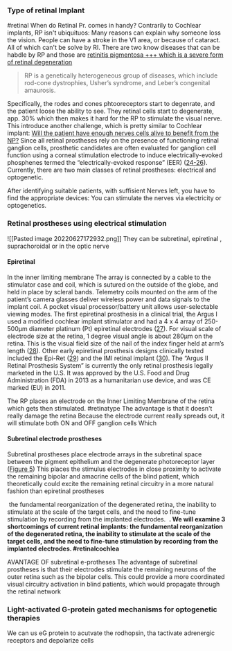 ### Type of retinal Implant

#retinal When do Retinal Pr. comes in handy? Contrarily to Cochlear implants, RP isn't ubiquituos: Many reasons can explain why someone loss the vision. People can have a stroke in the V1 area, or because of cataract. All of which can't be solve by RI. There are two know diseases that can be habdle by RP and those are  [retinitis pigmentosa +++ which is a severe form of retinal degeneration](https://www.ncbi.nlm.nih.gov/books/NBK493746/)
>RP is a genetically heterogeneous group of diseases, which include rod-cone dystrophies, Usher’s syndrome, and Leber’s congenital amaurosis.


Specifically, the rodes and cones phtooreceptors start to degenrate, and the patient loose the ability to see. They retinal cells start to degenerate, app. 30% which then  makes it hard for the RP to stimulate the visual nerve. This introduce another challenge, which is pretty similar to Cochlear implant: [Will the patient have enough nerves cells alive to benefit from the NP?](https://www.ncbi.nlm.nih.gov/books/NBK493746/)
	Since all retinal prostheses rely on the presence of functioning retinal ganglion cells, prosthetic candidates are often evaluated for ganglion cell function using a corneal stimulation electrode to induce electrically-evoked phosphenes termed the “electrically-evoked response” (EER) ([24-26](https://www.ncbi.nlm.nih.gov/books/NBK493746/#)). Currently, there are two main classes of retinal prostheses: electrical and optogenetic.

After identifying suitable patients, with suffisient Nerves left, you have to find the appropriate devices: You can stimulate the nerves via electricity or optogenetics. 

### Retinal prostheses using electrical stimulation
![[Pasted image 20220627172932.png]]
They can be  subretinal, epiretinal , suprachoroidal or in the optic nerve
#### Epiretinal 
In the inner limiting membrane
	The array is connected by a cable to the stimulator case and coil, which is sutured on the outside of the globe, and held in place by scleral bands. Telemetry coils mounted on the arm of the patient’s camera glasses deliver wireless power and data signals to the implant coil. A pocket visual processor/battery unit allows user-selectable viewing modes. The first epiretinal prosthesis in a clinical trial, the Argus I used a modified cochlear implant stimulator and had a 4 x 4 array of 250-500µm diameter platinum (Pt) epiretinal electrodes ([27](https://www.ncbi.nlm.nih.gov/books/NBK493746/#)). For visual scale of electrode size at the retina, 1 degree visual angle is about 280µm on the retina. This is the visual field size of the nail of the index finger held at arm’s length ([28](https://www.ncbi.nlm.nih.gov/books/NBK493746/#)). Other early epiretinal prosthesis designs clinically tested included the Epi-Ret ([29](https://www.ncbi.nlm.nih.gov/books/NBK493746/#)) and the IMI retinal implant ([30](https://www.ncbi.nlm.nih.gov/books/NBK493746/#)). The “Argus II Retinal Prosthesis System” is currently the only retinal prosthesis legally marketed in the U.S. It was approved by the U.S. Food and Drug Administration (FDA) in 2013 as a humanitarian use device, and was CE marked (EU) in 2011.

The RP places an electrode on the Inner Limiting Membrane of the retina which gets then stimulated.
#retinatype The advantage is that it doesn't really damage the retina
Because the electrode current really spreads out, it will stimulate both ON and OFF ganglion cells Which 
####  Subretinal electrode prostheses
Subretinal prostheses place electrode arrays in the subretinal space between the pigment epithelium and the degenerate photoreceptor layer ([Figure 5](https://www.ncbi.nlm.nih.gov/books/NBK493746/figure/RetinalProthesis.F5/?report=objectonly))
This places the stimulus electrodes in close proximity to activate the remaining bipolar and amacrine cells of the blind patient, which theoretically could excite the remaining retinal circuitry in a more natural fashion than epiretinal prostheses

 the fundamental reorganization of the degenerated retina, the inability to stimulate at the scale of the target cells, and the need to fine-tune stimulation by recording from the implanted electrodes.
 **. We will examine 3 shortcomings of current retinal implants: the fundamental reorganization of the degenerated retina, the inability to stimulate at the scale of the target cells, and the need to fine-tune stimulation by recording from the implanted electrodes. #retinalcochlea** 


AVANTAGE OF subretinal e-protheses
	The advantage of subretinal prostheses is that their electrodes stimulate the remaining neurons of the outer retina such as the bipolar cells. This could provide a more coordinated visual circuitry activation in blind patients, which would propagate through the retinal network


### Light-activated G-protein gated mechanisms for optogenetic therapies
We can us eG protein to acutvate the rodhopsin, tha tactivate adrenergic receptors and depolarize cells
